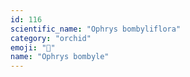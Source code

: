 ```yaml
---
id: 116
scientific_name: "Ophrys bombyliflora"
category: "orchid"
emoji: "🌸"
name: "Ophrys bombyle"
---
```

